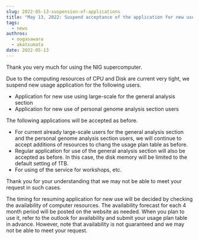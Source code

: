 ```yaml
---
slug: 2022-05-13-suspension-of-applications
title: "May 13, 2022: Suspend acceptance of the application for new use of the personal genome anaysis section and  large-scale storage on the general analysis section"
tags:
  - news
authros:
  - oogasawara
  - akatsumata
date: 2022-05-13
---
```


Thank you very much for using the NIG supercomputer.

Due to the computing resources of CPU and Disk are current very tight, we suspend new usage application for the following users.

- Application for new use using large-scale for the general analysis section
- Application for new use of personal genome analysis section users

The following applications will be accepted as before.

- For current already large-scale users for the general analysis section and the personal genome analysis section users, we will continue to accept additions of resources to chang the usage plan table as before.
- Regular application for use of the general analysis section will also be accepted as before. In this case, the disk memory will be limited to the default setting of 1TB.
- For using of the service for workshops, etc.

Thank you for your understanding that we may not be able to meet your request in such cases.

The timing for resuming application for new use will be decided by checking the availability of computer resources.
The availability forecast for each 4 month period will be posted on the website as needed. When you plan to use it, refer to the outlook for availability and submit your usage plan table in advance.
However, note that availability is not guaranteed and we may not be able to meet your request.
